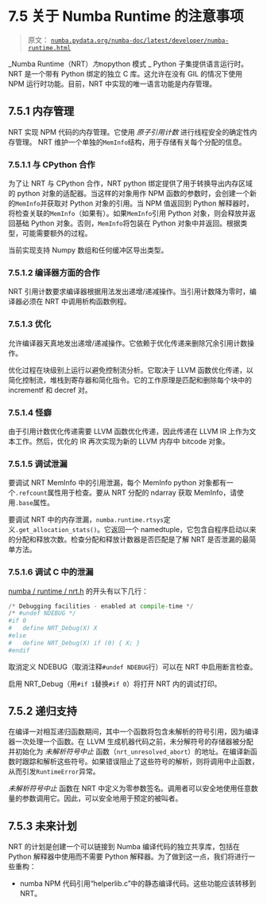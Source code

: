 # 7.5 关于 Numba Runtime 的注意事项

> 原文： [`numba.pydata.org/numba-doc/latest/developer/numba-runtime.html`](http://numba.pydata.org/numba-doc/latest/developer/numba-runtime.html)

_Numba Runtime（NRT）*为*nopython 模式 _ Python 子集提供语言运行时。 NRT 是一个带有 Python 绑定的独立 C 库。这允许在没有 GIL 的情况下使用 NPM 运行时功能。目前，NRT 中实现的唯一语言功能是内存管理。

## 7.5.1 内存管理

NRT 实现 NPM 代码的内存管理。它使用 *原子引用计数* 进行线程安全的确定性内存管理。 NRT 维护一个单独的`MemInfo`结构，用于存储有关每个分配的信息。

### 7.5.1.1 与 CPython 合作

为了让 NRT 与 CPython 合作，NRT python 绑定提供了用于转换导出内存区域的 python 对象的适配器。当这样的对象用作 NPM 函数的参数时，会创建一个新的`MemInfo`并获取对 Python 对象的引用。当 NPM 值返回到 Python 解释器时，将检查关联的`MemInfo`（如果有）。如果`MemInfo`引用 Python 对象，则会释放并返回基础 Python 对象。否则，`MemInfo`将包装在 Python 对象中并返回。根据类型，可能需要额外的过程。

当前实现支持 Numpy 数组和任何缓冲区导出类型。

### 7.5.1.2 编译器方面的合作

NRT 引用计数要求编译器根据用法发出递增/递减操作。当引用计数降为零时，编译器必须在 NRT 中调用析构函数例程。

### 7.5.1.3 优化

允许编译器天真地发出递增/递减操作。它依赖于优化传递来删除冗余引用计数操作。

优化过程在块级别上运行以避免控制流分析。它取决于 LLVM 函数优化传递，以简化控制流，堆栈到寄存器和简化指令。它的工作原理是匹配和删除每个块中的 incrementf 和 decref 对。

### 7.5.1.4 怪癖

由于引用计数优化传递需要 LLVM 函数优化传递，因此传递在 LLVM IR 上作为文本工作。然后，优化的 IR 再次实现为新的 LLVM 内存中 bitcode 对象。

### 7.5.1.5 调试泄漏

要调试 NRT MemInfo 中的引用泄漏，每个 MemInfo python 对象都有一个`.refcount`属性用于检查。要从 NRT 分配的 ndarray 获取 MemInfo，请使用`.base`属性。

要调试 NRT 中的内存泄漏，`numba.runtime.rtsys`定义`.get_allocation_stats()`。它返回一个 namedtuple，它包含自程序启动以来的分配和释放次数。检查分配和释放计数器是否匹配是了解 NRT 是否泄漏的最简单方法。

### 7.5.1.6 调试 C 中的泄漏

[numba / runtime / nrt.h](https://github.com/numba/numba/blob/master/numba/runtime/nrt.h) 的开头有以下几行：

```py
/* Debugging facilities - enabled at compile-time */
/* #undef NDEBUG */
#if 0
#   define NRT_Debug(X) X
#else
#   define NRT_Debug(X) if (0) { X; }
#endif

```

取消定义 NDEBUG（取消注释`#undef NDEBUG`行）可以在 NRT 中启用断言检查。

启用 NRT_Debug（用`#if 1`替换`#if 0`）将打开 NRT 内的调试打印。

## 7.5.2 递归支持

在编译一对相互递归函数期间，其中一个函数将包含未解析的符号引用，因为编译器一次处理一个函数。在 LLVM 生成机器代码之前，未分解符号的存储器被分配并初始化为 *未解析符号中止* 函数（`nrt_unresolved_abort`）的地址。在编译新函数时跟踪和解析这些符号。如果错误阻止了这些符号的解析，则将调用中止函数，从而引发`RuntimeError`异常。

*未解析符号中止* 函数在 NRT 中定义为零参数签名。调用者可以安全地使用任意数量的参数调用它。因此，可以安全地用于预定的被叫者。

## 7.5.3 未来计划

NRT 的计划是创建一个可以链接到 Numba 编译代码的独立共享库，包括在 Python 解释器中使用而不需要 Python 解释器。为了做到这一点，我们将进行一些重构：

*   numba NPM 代码引用“helperlib.c”中的静态编译代码。这些功能应该转移到 NRT。